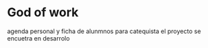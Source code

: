 # God of work
agenda personal y ficha de alunmnos para catequista
el proyecto se encuetra en desarrolo
